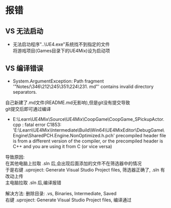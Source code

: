 # 报错
## VS 无法启动
+ 无法启功程序"..\UE4.exe"系统找不到指定的文件  
将游戏项目(Games目录下的UE4Mix)设为启动项  
## VS 编译错误
+ System.ArgumentException: Path fragment '"Notes/\346\212\245\351\224\231. md"' contains invalid directory separators.  
  
自己新建了.md文件(README.md无影响),但是git没有提交导致  
git提交后即可通过编译  
  
+ E:\Learn\UE4Mix\Source\UE4Mix\CoopGame\CoopGame_SPickupActor.cpp : fatal error C1853: 'E:\Learn\UE4Mix\Intermediate\Build\Win64\UE4MixEditor\DebugGame\Engine\SharedPCH.Engine.NonOptimized.h.pch' precompiled header file is from a different version of the compiler, or the precompiled header is C++ and you are using it from C (or vice versa)
  
导致原因:  
在其他电脑上拉取 .sln 后,会出现后面添加的文件不在筛选器中的情况  
于是右键 .uproject: Generate Visual Studio Project files, 筛选器正确了, .sln 有改动上传  
主电脑拉取 .sln 后,编译报错  
  
解决方法: 删除目录: .vs, Binaries, Intermediate, Saved  
右键 .uproject: Generate Visual Studio Project files, 编译通过  
